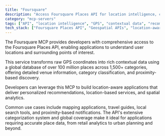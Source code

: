 ```yaml
---
title: "Foursquare"
description: "Access Foursquare Places API for location intelligence, converting GPS data into meaningful place insights and context."
category: "mcp-servers"
tags: ["API", "location intelligence", "GPS", "contextual data", "recommendations", "spatial analytics"]
tech_stack: ["Foursquare Places API", "Geospatial APIs", "location-aware applications", "mapping applications", "local search tools"]
---
```


The Foursquare MCP provides developers with comprehensive access to the Foursquare Places API, enabling applications to understand user locations and surrounding points of interest. 

This service transforms raw GPS coordinates into rich contextual data using a global database of over 100 million places across 1,500+ categories, offering detailed venue information, category classification, and proximity-based discovery.

Developers can leverage this MCP to build location-aware applications that deliver personalized recommendations, location-based services, and spatial analytics. 

Common use cases include mapping applications, travel guides, local search tools, and proximity-based notifications. The API's extensive categorization system and global coverage make it ideal for applications requiring accurate place data, from retail analytics to urban planning and beyond.